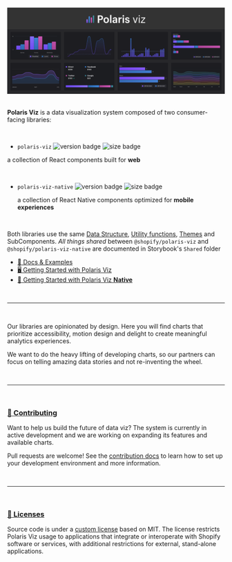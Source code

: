 <a name="polaris-viz" href="#polaris-viz"><img src="../public/polaris_viz_header.png" alt="Polaris viz" /></a><br/><br/>

**Polaris Viz** is a data visualization system composed of two consumer-facing libraries:

<br/>

-  `polaris-viz`
![version badge](https://img.shields.io/npm/v/@shopify/polaris-viz)
![size badge](https://img.shields.io/bundlephobia/minzip/@shopify/polaris-viz)

 a collection of React components built for **web**

<br/>

- `polaris-viz-native`
![version badge](https://img.shields.io/npm/v/@shopify/polaris-viz-native)
![size badge](https://img.shields.io/bundlephobia/minzip/@shopify/polaris-viz-native)

  a collection of React Native components optimized for **mobile experiences**

<br/>

Both libraries use the same [Data Structure](http://polaris-viz.shopify.io/iframe.html?id=shared-data-structure--page&args=&viewMode=story), [Utility functions](http://polaris-viz.shopify.io/iframe.html?id=shared-utilities--page&viewMode=story), [Themes](http://polaris-viz.shopify.io/iframe.html?id=shared-themes-default-themes--page&args=&viewMode=story) and SubComponents. _All things shared_ between `@shopify/polaris-viz` and `@shopify/polaris-viz-native` are documented in Storybook's `Shared` folder


- [📓 Docs & Examples](https://polaris-viz.shopify.io)
- [🖥 Getting Started with Polaris Viz](http://polaris-viz.shopify.io/?path=/docs/polaris-viz-getting-started--page)
- [📱 Getting Started with Polaris Viz **Native**](http://polaris-viz.shopify.io/?path=/docs/polaris-viz-native-getting-started--page)




<br/>
<hr/>
<br/>

Our libraries are opinionated by design. Here you will find charts that prioritize accessibility, motion design and delight to create meaningful analytics experiences.

We want to do the heavy lifting of developing charts, so our partners can focus on telling amazing data stories and not re-inventing the wheel.

<br/>
<hr/>
<br/>

<a name="contributing" href="#contributing">
  <h3>🤝 Contributing</h3>
</a>


Want to help us build the future of data viz?
The system is currently in active development and we are working on expanding its features and available charts.

Pull requests are welcome! See the [contribution docs](https://github.com/Shopify/polaris-viz/blob/master/CONTRIBUTING.md) to learn how to set up your development environment and more information.


<br/>
<hr/>
<br/>
<a name="licenses" href="#licenses">
  <h3>📃 Licenses</h3>
</a>

 Source code is under a [custom license](https://github.com/Shopify/polaris-viz/blob/master/LICENSE.md) based on MIT. The license restricts Polaris Viz usage to applications that integrate or interoperate with Shopify software or services, with additional restrictions for external, stand-alone applications.
